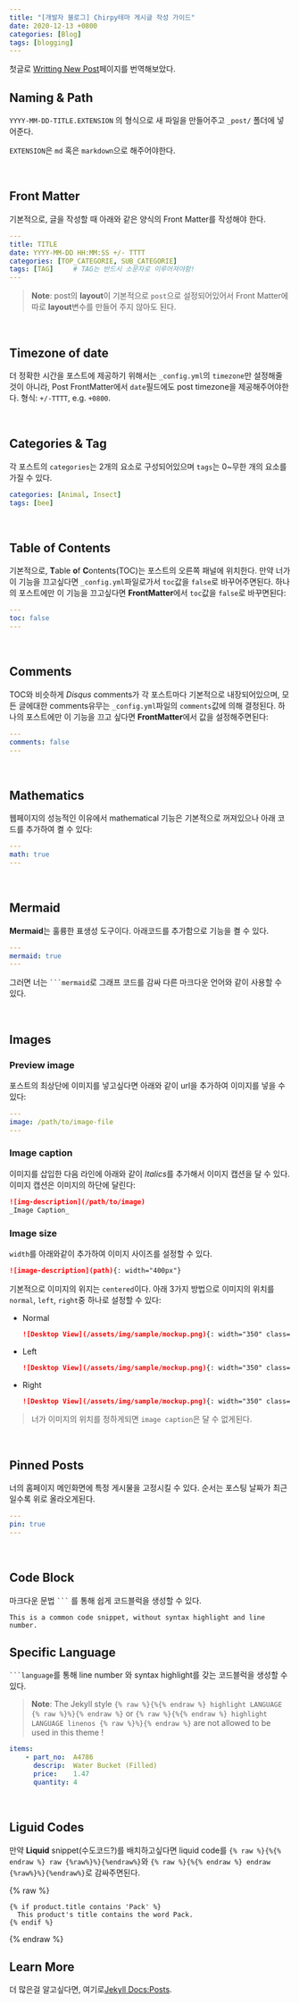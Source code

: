 ```yaml
---
title: "[개발자 블로그] Chirpy테마 게시글 작성 가이드"
date: 2020-12-13 +0800
categories: [Blog]
tags: [blogging]
---
```


첫글로 [Writting New Post](https://chirpy.cotes.info/posts/write-a-new-post/)페이지를 번역해보았다.

## Naming & Path

`YYYY-MM-DD-TITLE.EXTENSION` 의 형식으로 새 파일을 만들어주고 `_post/` 폴더에 넣어준다.

`EXTENSION`은 `md` 혹은 `markdown`으로 해주어야한다.

<br>

## Front Matter

기본적으로, 글을 작성할 때 아래와 같은 양식의 Front Matter를 작성해야 한다.

```yaml
---
title: TITLE
date: YYYY-MM-DD HH:MM:SS +/- TTTT
categories: [TOP_CATEGORIE, SUB_CATEGORIE]
tags: [TAG]		# TAG는 반드시 소문자로 이루어져야함!
---
```

> **Note**: post의 **layout**이 기본적으로 `post`으로 설정되어있어서 Front Matter에 따로 **layout**변수를 만들어 주지 않아도 된다.

<br>


## Timezone of date

더 정확한 시간을 포스트에 제공하기 위해서는 `_config.yml`의 `timezone`만 설정해줄 것이 아니라, Post FrontMatter에서 `date`필드에도 post timezone을 제공해주어야한다.
형식: `+/-TTTT`, e.g. `+0800`.

<br>


## Categories & Tag

각 포스트의 `categories`는 2개의 요소로 구성되어있으며 `tags`는 0~무한 개의 요소를 가질 수 있다. 

```yaml
categories: [Animal, Insect]
tags: [bee]
```
<br>


## Table of Contents

기본적으로, **T**able **o**f **C**ontents(TOC)는 포스트의 오른쪽 패널에 위치한다. 만약 너가 이 기능을 끄고싶다면 `_config.yml`파일로가서 `toc`값을 `false`로 바꾸어주면된다. 하나의 포스트에만 이 기능을 끄고싶다면 **FrontMatter**에서 `toc`값을 `false`로 바꾸면된다:

```yaml
---
toc: false
---
```
<br>


## Comments

TOC와 비슷하게 *Disqus* comments가 각 포스트마다 기본적으로 내장되어있으며, 모든 글에대한 comments유무는 `_config.yml`파일의 `comments`값에 의해 결정된다. 하나의 포스트에만 이 기능을 끄고 싶다면 **FrontMatter**에서 값을 설정해주면된다:

```yaml
---
comments: false
---
```
<br>


## Mathematics

웹페이지의 성능적인 이유에서 mathematical 기능은 기본적으로 꺼져있으나 아래 코드를 추가하여 켤 수 있다:

```yaml
---
math: true
---
```
<br>


## Mermaid

**Mermaid**는 훌륭한 표생성 도구이다. 아래코드를 추가함으로 기능을 켤 수 있다.

```yaml
---
mermaid: true
---
```

그러면 너는  <code class="highlighter-rouge">```mermaid</code>로 그래프 코드를 감싸 다른 마크다운 언어와 같이 사용할 수 있다.

<br>

## Images

### Preview image

포스트의 최상단에 이미지를 넣고싶다면 아래와 같이 url을 추가하여 이미지를 넣을 수 있다:

```yaml
---
image: /path/to/image-file
---
```

### Image caption

이미지를 삽입한 다음 라인에 아래와 같이 *Italics*를 추가해서 이미지 캡션을 달 수 있다. 이미지 캡션은 이미지의 하단에 달린다:

```markdown
![img-description](/path/to/image)
_Image Caption_
```

### Image size

`width`를 아래와같이 추가하여 이미지 사이즈를 설정할 수 있다.

```markdown
![image-description](path){: width="400px"}
```

기본적으로 이미지의 위지는 `centered`이다. 아래 3가지 방법으로 이미지의 위치를 `normal`, `left`, `right`중 하나로 설정할 수 있다:

- Normal

  ```markdown
  ![Desktop View](/assets/img/sample/mockup.png){: width="350" class="normal"}
  ```

- Left

  ```markdown
  ![Desktop View](/assets/img/sample/mockup.png){: width="350" class="left"}
  ```

- Right

  ```markdown
  ![Desktop View](/assets/img/sample/mockup.png){: width="350" class="right"}
  ```

> 너가 이미지의 위치를 정하게되면 `image caption`은 달 수 없게된다.

<br>

## Pinned Posts

너의 홈페이지 메인화면에 특정 게시물을 고정시킬 수 있다. 순서는 포스팅 날짜가 최근일수록 위로 올라오게된다.

```yaml
---
pin: true
---
```
<br>

## Code Block

마크다운 문법 <code class="highlighter-rouge">```</code> 를 통해 쉽게 코드블럭을 생성할 수 있다.

``` This is a common code snippet, without syntax highlight and line number. ```
<br>

## Specific Language

<code class="highlighter-rouge">```language</code>를 통해 line number 와 syntax highlight를 갖는 코드블럭을 생성할 수 있다.
> **Note**: The Jekyll style `{% raw %}{%{% endraw %} highlight LANGUAGE {% raw %}%}{% endraw %}` or `{% raw %}{%{% endraw %} highlight LANGUAGE linenos {% raw %}%}{% endraw %}` are not allowed to be used in this theme !

```yaml
items:
	- part_no:	A4786
	  descrip:	Water Bucket (Filled)
	  price:	1.47
	  quantity:	4
```
<br>

## Liguid Codes

만약 **Liquid** snippet(수도코드?)를 배치하고싶다면 liquid code를 `{% raw %}{%{% endraw %} raw {%raw%}%}{%endraw%}`와 `{% raw %}{%{% endraw %} endraw {%raw%}%}{%endraw%}`로 감싸주면된다.

{% raw %}
```liquid
{% if product.title contains 'Pack' %}
  This product's title contains the word Pack.
{% endif %}
```
{% endraw %}
<br>

## Learn More

더 많은걸 알고싶다면, 여기로[Jekyll Docs:Posts](https://jekyllrb.com/docs/posts/).

